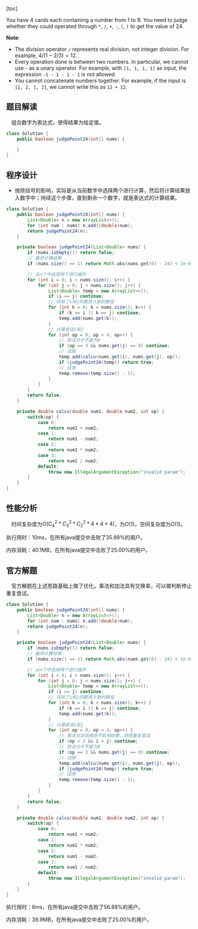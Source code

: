 [toc]

You have $4$ cards each containing a number from $1$ to $9$. You need to judge whether they could operated through `*`, `/`, `+`, `-`, `(`, `)` to get the value of $24$.



**Note**:

* The division operator `/` represents real division, not integer division. For example, $4 / (1 - 2/3) = 12$.
* Every operation done is between two numbers. In particular, we cannot use - as a unary operator. For example, with `[1, 1, 1, 1]` as input, the expression `-1 - 1 - 1 - 1` is not allowed.
* You cannot concatenate numbers together. For example, if the input is `[1, 2, 1, 2]`, we cannot write this as `12 + 12`.



## 题目解读

&emsp;组合数字为表达式，使得结果为给定值。

```java
class Solution {
    public boolean judgePoint24(int[] nums) {

    }
}
```

## 程序设计

* 抛除括号的影响，实际是从当前数字中选择两个进行计算，然后将计算结果放入数字中；持续这个步骤，直到剩余一个数字，就是表达式的计算结果。

```java
class Solution {
    public boolean judgePoint24(int[] nums) {
        List<Double> n = new ArrayList<>();
        for (int num : nums) n.add((double)num);
        return judgePoint24(n); 
    }

    private boolean judgePoint24(List<Double> nums) {
        if (nums.isEmpty()) return false;
        // 最终计算结果
        if (nums.size() == 1) return Math.abs(nums.get(0) - 24) < 1e-6;

        // 从n个中选择两个进行操作
        for (int i = 0; i < nums.size(); i++) {
            for (int j = 0; j < nums.size(); j++) {
                List<Double> temp = new ArrayList<>();
                if (i == j) continue;
                // 将除了i和j的数放入新的数组
                for (int k = 0; k < nums.size(); k++) {
                    if (k == i || k == j) continue;
                    temp.add(nums.get(k));
                }
                // 计算尝试i和j
                for (int op = 0; op < 4; op++) {
                    // 除法分子不能为0
                    if (op == 3 && nums.get(j) == 0) continue;
                    // 试探
                    temp.add(calcu(nums.get(i), nums.get(j), op));
                    if (judgePoint24(temp)) return true;
                    // 回溯
                    temp.remove(temp.size() - 1);
                }
            }
        }
        return false;
    }

    private double calcu(double num1, double num2, int op) {
        switch(op) {
            case 0:
                return num1 + num2;
            case 1:
                return num1 - num2;
            case 2:
                return num1 * num2;
            case 3:
                return num1 / num2;
            default:
                throw new IllegalArgumentException("invalid param");
        }
    }
}
```

## 性能分析

&emsp;时间复杂度为$O(C_4^2 * C_3^2 * C_2^2 * 4 * 4 * 4)$，为$O(1)$，空间复杂度为$O(1)$。

执行用时：10ms，在所有java提交中击败了35.89%的用户。

内存消耗：40.1MB，在所有java提交中击败了25.00%的用户。

## 官方解题

&emsp;官方解题在上述思路基础上做了优化。乘法和加法具有交换率，可以做判断停止重复尝试。

```java
class Solution {
    public boolean judgePoint24(int[] nums) {
        List<Double> n = new ArrayList<>();
        for (int num : nums) n.add((double)num);
        return judgePoint24(n); 
    }

    private boolean judgePoint24(List<Double> nums) {
        if (nums.isEmpty()) return false;
        // 最终计算结果
        if (nums.size() == 1) return Math.abs(nums.get(0) - 24) < 1e-6;

        // 从n个中选择两个进行操作
        for (int i = 0; i < nums.size(); i++) {
            for (int j = 0; j < nums.size(); j++) {
                List<Double> temp = new ArrayList<>();
                if (i == j) continue;
                // 将除了i和j的数放入新的数组
                for (int k = 0; k < nums.size(); k++) {
                    if (k == i || k == j) continue;
                    temp.add(nums.get(k));
                }
                // 计算尝试i和j
                for (int op = 0; op < 4; op++) {
                    // 乘法与加法顺序不影响结果，排除重复尝试
                    if (op < 2 && i > j) continue;
                    // 除法分子不能为0
                    if (op == 3 && nums.get(j) == 0) continue;
                    // 试探
                    temp.add(calcu(nums.get(i), nums.get(j), op));
                    if (judgePoint24(temp)) return true;
                    // 回溯
                    temp.remove(temp.size() - 1);
                }
            }
        }
        return false;
    }

    private double calcu(double num1, double num2, int op) {
        switch(op) {
            case 0:
                return num1 + num2;
            case 1:
                return num1 * num2;
            case 2:
                return num1 - num2;
            case 3:
                return num1 / num2;
            default:
                throw new IllegalArgumentException("invalid param");
        }
    }
}
```

执行用时：6ms，在所有java提交中击败了56.88%的用户。

内存消耗：39.9MB，在所有java提交中击败了25.00%的用户。
